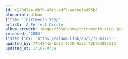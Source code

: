 ```yaml
---
id: 4973d7aa-d079-4f4c-adf7-4ec0efa855b3
blueprint: album
title: 'Thirteenth Step'
artist: 'A Perfect Circle'
album_artwork: images/365albums/thirteenth-step.jpg
released: '2003'
listen_link: 'https://album.link/au/i/723637755'
updated_by: 7714844a-1d73-4720-9a32-72b763882513
updated_at: 1716770739
---
```

